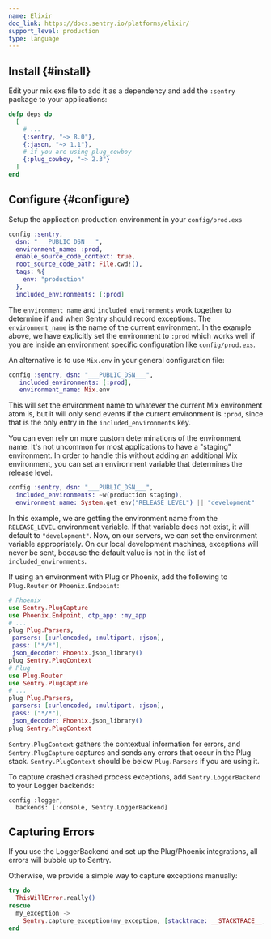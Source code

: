 ```yaml
---
name: Elixir
doc_link: https://docs.sentry.io/platforms/elixir/
support_level: production
type: language
---
```


## Install {#install}

Edit your mix.exs file to add it as a dependency and add the `:sentry` package to your applications:

```elixir
defp deps do
  [
    # ...
    {:sentry, "~> 8.0"},
    {:jason, "~> 1.1"},
    # if you are using plug_cowboy
    {:plug_cowboy, "~> 2.3"}
  ]
end
```

## Configure {#configure}

Setup the application production environment in your `config/prod.exs`

```elixir
config :sentry,
  dsn: "___PUBLIC_DSN___",
  environment_name: :prod,
  enable_source_code_context: true,
  root_source_code_path: File.cwd!(),
  tags: %{
    env: "production"
  },
  included_environments: [:prod]
```

The `environment_name` and `included_environments` work together to determine if and when Sentry should record exceptions. The `environment_name` is the name of the current environment. In the example above, we have explicitly set the environment to `:prod` which works well if you are inside an environment specific configuration like `config/prod.exs`.

An alternative is to use `Mix.env` in your general configuration file:

```elixir
config :sentry, dsn: "___PUBLIC_DSN___",
   included_environments: [:prod],
   environment_name: Mix.env
```

This will set the environment name to whatever the current Mix environment atom is, but it will only send events if the current environment is `:prod`, since that is the only entry in the `included_environments` key.

You can even rely on more custom determinations of the environment name. It's not uncommon for most applications to have a "staging" environment. In order to handle this without adding an additional Mix environment, you can set an environment variable that determines the release level.

```elixir
config :sentry, dsn: "___PUBLIC_DSN___",
  included_environments: ~w(production staging),
  environment_name: System.get_env("RELEASE_LEVEL") || "development"
```

In this example, we are getting the environment name from the `RELEASE_LEVEL` environment variable. If that variable does not exist, it will default to `"development"`. Now, on our servers, we can set the environment variable appropriately. On our local development machines, exceptions will never be sent, because the default value is not in the list of `included_environments`.

If using an environment with Plug or Phoenix, add the following to `Plug.Router` or `Phoenix.Endpoint`:

```elixir
# Phoenix
use Sentry.PlugCapture
use Phoenix.Endpoint, otp_app: :my_app
# ...
plug Plug.Parsers,
 parsers: [:urlencoded, :multipart, :json],
 pass: ["*/*"],
 json_decoder: Phoenix.json_library()
plug Sentry.PlugContext
# Plug
use Plug.Router
use Sentry.PlugCapture
# ...
plug Plug.Parsers,
 parsers: [:urlencoded, :multipart, :json],
 pass: ["*/*"],
 json_decoder: Phoenix.json_library()
plug Sentry.PlugContext
```
`Sentry.PlugContext` gathers the contextual information for errors, and `Sentry.PlugCapture` captures and sends any errors that occur in the Plug stack. `Sentry.PlugContext` should be below `Plug.Parsers` if you are using it.

To capture crashed crashed process exceptions, add `Sentry.LoggerBackend` to your Logger backends:

```
config :logger,
  backends: [:console, Sentry.LoggerBackend]
```

## Capturing Errors

If you use the LoggerBackend and set up the Plug/Phoenix integrations, all errors will bubble up to Sentry.

Otherwise, we provide a simple way to capture exceptions manually:

```elixir
try do
  ThisWillError.really()
rescue
  my_exception ->
    Sentry.capture_exception(my_exception, [stacktrace: __STACKTRACE__, extra: %{extra: information}])
end
```
